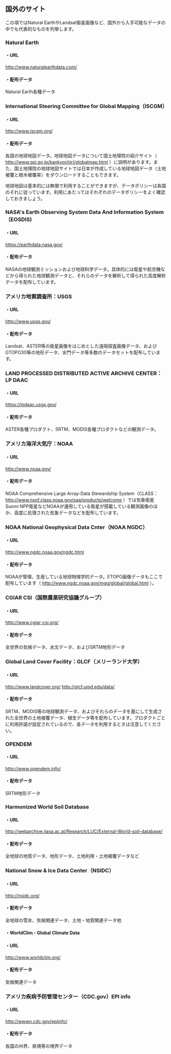 ﻿## 国外のサイト

この項ではNatural EarthやLandsat衛星画像など、国外から入手可能なデータの中でも代表的なものを列挙します。

### Natural Earth

#### ・URL
http://www.naturalearthdata.com/

#### ・配布データ
Natural Earth各種データ


### International Steering Committee for Global Mapping（ISCGM）

#### ・URL
http://www.iscgm.org/

#### ・配布データ
各国の地球地図データ。地球地図データについて国土地理院の紹介サイト（ http://www.gsi.go.jp/kankyochiri/globalmap.html ）に説明があります。また、国土地理院の地球地図サイトでは日本が作成している地球地図データ（土地被覆と樹木被覆率）をダウンロードすることもできます。

地球地図は基本的には無償で利用することができますが、データポリシーは各国のそれに従っています。利用にあたってはそれぞれのデータポリシーをよく確認しておきましょう。


### NASA's Earth Observing System Data And Information System（EOSDIS)

#### ・URL
https://earthdata.nasa.gov/

#### ・配布データ
NASAの地球観測ミッションおよび地球科学データ。具体的には衛星や航空機などから得られた地球観測データと、それらのデータを解析して得られた高度解析データを配布しています。


### アメリカ地質調査所：USGS

#### ・URL
http://www.usgs.gov/

#### ・配布データ
Landsat、ASTER等の衛星画像をはじめとした遠隔探査画像データ、およびGTOPO30等の地形データ、水門データ等多数のデータセットを配布しています。


### LAND PROCESSED DISTRIBUTED ACTIVE ARCHIVE CENTER：LP DAAC

#### ・URL
https://lpdaac.usgs.gov/

#### ・配布データ
ASTER各種プロダクト、SRTM、MODIS各種プロダクトなどの観測データ。


### アメリカ海洋大気庁：NOAA

#### ・URL
http://www.noaa.gov/

#### ・配布データ
NOAA Comprehensive Large Array-Data Stewardship System（CLASS：  http://www.nsof.class.noaa.gov/saa/products/welcome ）では気象衛星Suomi NPP衛星などNOAAが運用している衛星が搭載している観測画像のほか、高度に処理された気象データなどを配布しています。


### NOAA National Geophysical Data Cnter（NOAA NGDC）

#### ・URL
http://www.ngdc.noaa.gov/ngdc.html

#### ・配布データ
NOAAが管理、生産している地球物理学的データ。ETOPO画像データもここで配布しています（ http://www.ngdc.noaa.gov/mgg/global/global.html ）。


### CGIAR CSI（国際農業研究協議グループ）

#### ・URL
http://www.cgiar-csi.org/

#### ・配布データ
全世界の気候データ、水文データ、およびSRTM地形データ


### Global Land Cover Facility：GLCF（メリーランド大学）

#### ・URL
http://www.landcover.org/
http://glcf.umd.edu/data/

#### ・配布データ
SRTM、MODIS等の地球観測データ、およびそれらのデータを基にして生成された全世界の土地被覆データ、植生データ等を配布しています。プロダクトごとに利用許諾が設定されているので、各データを利用するときは注意してください。


### OPENDEM

#### ・URL
http://www.opendem.info/

#### ・配布データ
SRTM地形データ


### Harmonized World Soil Database

#### ・URL
http://webarchive.iiasa.ac.at/Research/LUC/External-World-soil-database/

#### ・配布データ
全地球の地質データ、地形データ、土地利用・土地被覆データなど


### National Snow & Ice Data Center（NSIDC）

#### ・URL
http://nsidc.org/

#### ・配布データ
全地球の雪氷、気候関連データ、土地・地質関連データ他


#### ・WorldClim - Global Climate Data

#### ・URL
http://www.worldclim.org/

#### ・配布データ
気候関連データ


### アメリカ疾病予防管理センター（CDC.gov）EPI info

#### ・URL
http://wwwn.cdc.gov/epiinfo/

#### ・配布データ
各国の州界、県境等の境界データ







